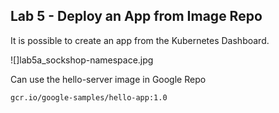 ## Lab 5 - Deploy an App from Image Repo

It is possible to create an app from the Kubernetes Dashboard. 

![]lab5a_sockshop-namespace.jpg

Can use the hello-server image in Google Repo

```
gcr.io/google-samples/hello-app:1.0
```
